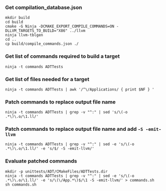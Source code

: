 ### Get compilation_database.json

```
mkdir build
cd build
cmake -G Ninja -DCMAKE_EXPORT_COMPILE_COMMANDS=ON -DLLVM_TARGETS_TO_BUILD="X86" ../llvm
ninja llvm-tblgen
cd ..
cp build/compile_commands.json ./
```

### Get list of commands required to build a target

```
ninja -t commands ADTTests
```

### Get list of files needed for a target

```
ninja -t commands ADTTests | awk '/^\/Applications/ { print $NF } '
```

### Patch commands to replace output file name

```
ninja -t commands ADTTests | grep -v "^:" | sed 's/\(-o .*\)\.o/\1.ll/'
```

### Patch commands to replace output file name and add `-S -emit-llvm`

```
ninja -t commands ADTTests | grep -v "^:" | sed -e 's/\(-o .*\)\.o/\1.ll/' -e 's/$/ -S -emit-llvm/'
```

### Evaluate patched commands

```
mkdir -p unittests/ADT/CMakeFiles/ADTTests.dir
ninja -t commands ADTTests | grep -v "^:" | sed -e 's/\(-o .*\)\.o/\1.ll/' -e 's/\(\/App.*\)$/\1 -S -emit-llvm/' > commands.sh
sh commands.sh
```


